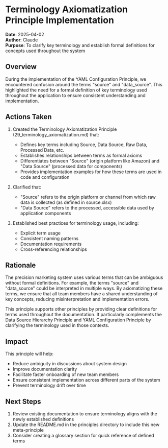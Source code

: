 # Terminology Axiomatization Principle Implementation

**Date**: 2025-04-02  
**Author**: Claude  
**Purpose**: To clarify key terminology and establish formal definitions for concepts used throughout the system

## Overview

During the implementation of the YAML Configuration Principle, we encountered confusion around the terms "source" and "data_source". This highlighted the need for a formal definition of key terminology used throughout the application to ensure consistent understanding and implementation.

## Actions Taken

1. Created the Terminology Axiomatization Principle (29_terminology_axiomatization.md) that:
   - Defines key terms including Source, Data Source, Raw Data, Processed Data, etc.
   - Establishes relationships between terms as formal axioms
   - Differentiates between "Source" (origin platform like Amazon) and "Data Source" (processed data for components)
   - Provides implementation examples for how these terms are used in code and configuration

2. Clarified that:
   - "Source" refers to the origin platform or channel from which raw data is collected (as defined in source.xlsx)
   - "Data Source" refers to the processed, accessible data used by application components

3. Established best practices for terminology usage, including:
   - Explicit term usage
   - Consistent naming patterns
   - Documentation requirements
   - Cross-referencing relationships

## Rationale

The precision marketing system uses various terms that can be ambiguous without formal definitions. For example, the terms "source" and "data_source" could be interpreted in multiple ways. By axiomatizing these terms, we ensure that all team members have a shared understanding of key concepts, reducing misinterpretation and implementation errors.

This principle supports other principles by providing clear definitions for terms used throughout the documentation. It particularly complements the Data Source Hierarchy Principle and YAML Configuration Principle by clarifying the terminology used in those contexts.

## Impact

This principle will help:
- Reduce ambiguity in discussions about system design
- Improve documentation clarity
- Facilitate faster onboarding of new team members
- Ensure consistent implementation across different parts of the system
- Prevent terminology drift over time

## Next Steps

1. Review existing documentation to ensure terminology aligns with the newly established definitions
2. Update the README.md in the principles directory to include this new meta-principle
3. Consider creating a glossary section for quick reference of defined terms